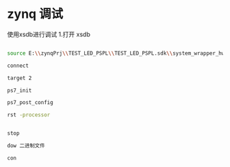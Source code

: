 <!--
 * @Author: your name
 * @Date: 2020-08-09 22:24:31
 * @LastEditTime: 2020-08-11 10:09:10
 * @LastEditors: Please set LastEditors
 * @Description: In User Settings Edit
 * @FilePath: \ThunderLib\documentation\zynq\zynq调试.md
-->

# zynq 调试

使用xsdb进行调试
1.打开 xsdb

```bash

source E:\\zynqPrj\\TEST_LED_PSPL\\TEST_LED_PSPL.sdk\\system_wrapper_hw_platform_0\\ps7_init.tcl

connect

target 2

ps7_init

ps7_post_config

rst -processor


stop

dow 二进制文件

con

```